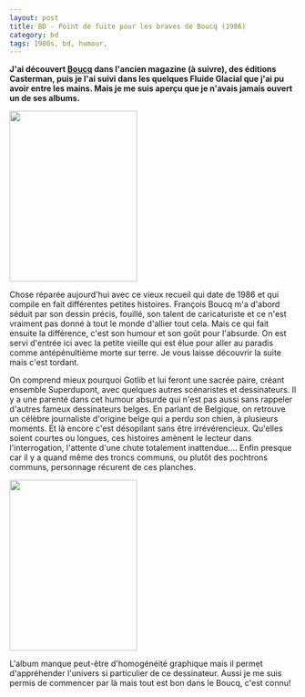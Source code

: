 ```yaml
---
layout: post
title: BD - Point de fuite pour les braves de Boucq (1986)
category: bd
tags: 1980s, bd, humour, 
---
```

**J'ai découvert <a href="https://fr.wikipedia.org/wiki/François_Boucq">Boucq</a> dans l'ancien magazine (à suivre), des éditions Casterman, puis je l'ai suivi dans les quelques Fluide Glacial que j'ai pu avoir entre les mains. Mais je me suis aperçu que je n'avais jamais ouvert un de ses albums.**

<img class="size-medium wp-image-21560 alignleft" src="https://cheziceman.files.wordpress.com/2017/11/boucq1.jpg?w=224" alt="" width="224" height="300" /> 

Chose réparée aujourd'hui avec ce vieux recueil qui date de 1986 et qui compile en fait différentes petites histoires. François Boucq m'a d'abord séduit par son dessin précis, fouillé, son talent de caricaturiste et ce n'est vraiment pas donné à tout le monde d'allier tout cela. Mais ce qui fait ensuite la différence, c'est son humour et son goût pour l'absurde. On est servi d'entrée ici avec la petite vieille qui est élue pour aller au paradis comme antépénultième morte sur terre. Je vous laisse découvrir la suite mais c'est tordant.

On comprend mieux pourquoi Gotlib et lui feront une sacrée paire, créant ensemble Superdupont, avec quelques autres scénaristes et dessinateurs. Il y a une parenté dans cet humour absurde qui n'est pas aussi sans rappeler d'autres fameux dessinateurs belges. En parlant de Belgique, on retrouve un célèbre journaliste d'origine belge qui a perdu son chien, à plusieurs moments. Et là encore c'est désopilant sans être irrévérencieux. Qu'elles soient courtes ou longues, ces histoires amènent le lecteur dans l'interrogation, l'attente d'une chute totalement inattendue.... Enfin presque car il y a quand même des troncs communs, ou plutôt des pochtrons communs, personnage récurent de ces planches.

<img class="aligncenter size-medium wp-image-21561" src="https://cheziceman.files.wordpress.com/2017/11/boucq2.jpg?w=224" alt="" width="224" height="300" />

L'album manque peut-être d'homogénéité graphique mais il permet d'appréhender l'univers si particulier de ce dessinateur. Aussi je me suis permis de commencer par là mais tout est bon dans le Boucq, c'est connu!
